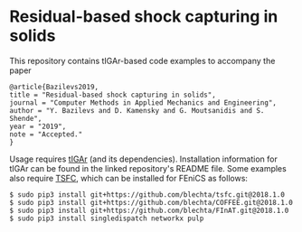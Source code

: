 # Residual-based shock capturing in solids

This repository contains tIGAr-based code examples to accompany the paper
```
@article{Bazilevs2019,
title = "Residual-based shock capturing in solids",
journal = "Computer Methods in Applied Mechanics and Engineering",
author = "Y. Bazilevs and D. Kamensky and G. Moutsanidis and S. Shende",
year = "2019",
note = "Accepted."
}
```
Usage requires [tIGAr](https://github.com/david-kamensky/tIGAr) (and its dependencies).  Installation information for tIGAr can be found in the linked repository's README file.  Some examples also require [TSFC](https://doi.org/10.1137/17M1130642), which can be installed for FEniCS as follows:
```
$ sudo pip3 install git+https://github.com/blechta/tsfc.git@2018.1.0
$ sudo pip3 install git+https://github.com/blechta/COFFEE.git@2018.1.0
$ sudo pip3 install git+https://github.com/blechta/FInAT.git@2018.1.0
$ sudo pip3 install singledispatch networkx pulp
```
